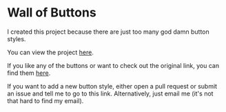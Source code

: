 # Wall of Buttons

I created this project because there are just too many god damn button styles.

You can view the project [here](https://txstc55.github.io/wall-of-buttons/).

If you like any of the buttons or want to check out the original link, you can find them [here](https://github.com/txstc55/wall-of-buttons/tree/main/src/components/buttons).

If you want to add a new button style, either open a pull request or submit an issue and tell me to go to this link. Alternatively, just email me (it's not that hard to find my email).